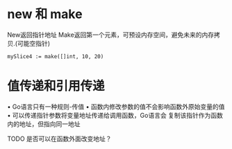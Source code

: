 
# new 和 make

New返回指针地址
Make返回第一个元素，可预设内存空间，避免未来的内存拷贝.(可能空指针)
```cgo
mySlice4 := make([]int, 10, 20)
```

# 值传递和引用传递
• Go语言只有一种规则-传值
• 函数内修改参数的值不会影响函数外原始变量的值
• 可以传递指针参数将变量地址传递给调用函数，Go语言会 复制该指针作为函数内的地址，但指向同一地址

TODO 是否可以在函数外面改变地址？